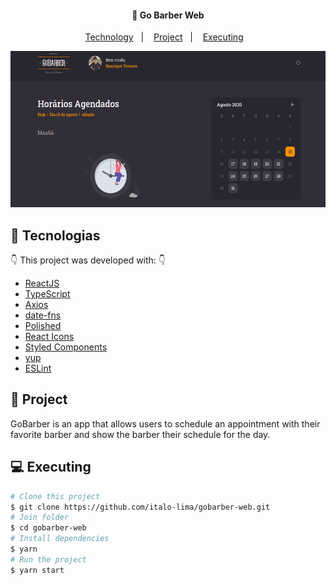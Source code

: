 <h4 align="center">
  🚀 Go Barber Web
</h4>

<p align="center">
    <a href="#-technology">Technology</a>&nbsp;&nbsp;&nbsp;|&nbsp;&nbsp;&nbsp;
    <a href="#-project">Project</a>&nbsp;&nbsp;&nbsp;|&nbsp;&nbsp;&nbsp;
    <a href="#-executing">Executing</a>&nbsp;&nbsp;&nbsp;
</p>

<div align="center">
  <img alt="login" src="./.github/login.gif" height="250" />
</div>

## :rocket: Tecnologias

:point_down: This project was developed with: :point_down:

- [ReactJS](https://pt-br.reactjs.org/)
- [TypeScript](https://www.typescriptlang.org/)
- [Axios](https://github.com/axios/axios)
- [date-fns](https://date-fns.org/)
- [Polished](https://github.com/styled-components/polished)
- [React Icons](https://react-icons.netlify.com/#/)
- [Styled Components](https://www.styled-components.com/)
- [yup](https://github.com/jquense/yup)
- [ESLint](https://eslint.org/)

## 🔖 Project

GoBarber is an app that allows users to schedule an appointment with their favorite barber and show the barber their schedule for the day.

## 💻 Executing

```bash
# Clone this project
$ git clone https://github.com/italo-lima/gobarber-web.git
# Join folder
$ cd gobarber-web
# Install dependencies
$ yarn 
# Run the project
$ yarn start
```
